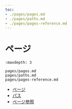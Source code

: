 ```yaml
---
toc:
- ./pages/pages.md
- ./pages/paths.md
- ./pages/pages-reference.md
---
```


# ページ

```{toctree}
:maxdepth: 3

pages/pages.md
pages/paths.md
pages/pages-reference.md
```

- [ページ](./pages/pages.md)
- [パス](./pages/paths.md)
- [ページ参照](./pages/pages-reference.md)